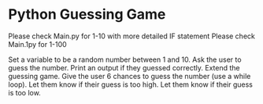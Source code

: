 # Python Guessing Game
Please check Main.py for 1-10 with more detailed IF statement 
Please check Main.1py for 1-100 


Set a variable to be a random number between 1 and 10. 
Ask the user to guess the number. 
Print an output if they guessed correctly.
Extend the guessing game. 
Give the user 6 chances to guess the number (use a while loop). 
Let them know if their guess is too high. 
Let them know if their guess is too low.

